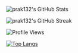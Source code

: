 ![prak132's GitHub Stats](https://github-readme-stats.vercel.app/api?username=prak132&show_icons=true&theme=dark&hide_border=true)

![prak132's GitHub Streak](https://github-readme-streak-stats.herokuapp.com/?theme=dark&user=prak132&hide_border=true)

![Profile Views](https://komarev.com/ghpvc/?username=prak132)

[![Top Langs](https://github-readme-stats.vercel.app/api/top-langs/?username=prak132&langs_count=8)](https://github.com/anuraghazra/github-readme-stats)
